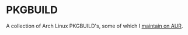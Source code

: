 # PKGBUILD

A collection of Arch Linux PKGBUILD's, some of which I [maintain on AUR](https://aur.archlinux.org/packages?SeB=m&K=tlvince).
